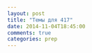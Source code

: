 ```yaml
---
layout: post
title: "Темы для 417"
date: 2014-11-04T18:45:00
comments: true
categories: prep
---
```

